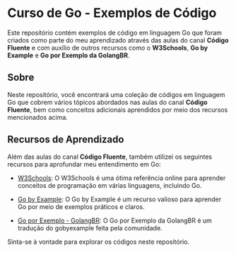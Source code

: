 # Curso de Go - Exemplos de Código

Este repositório contém exemplos de código em linguagem Go que foram criados como parte do meu aprendizado através das aulas do canal **Código Fluente** e com auxílio de outros recursos como o **W3Schools**, **Go by Example** e **Go por Exemplo da GolangBR**.

## Sobre

Neste repositório, você encontrará uma coleção de códigos em linguagem Go que cobrem vários tópicos abordados nas aulas do canal **Código Fluente**, bem como conceitos adicionais aprendidos por meio dos recursos mencionados acima.

## Recursos de Aprendizado

Além das aulas do canal **Código Fluente**, também utilizei os seguintes recursos para aprofundar meu entendimento em Go:

- [W3Schools](https://www.w3schools.com/go/): O W3Schools é uma ótima referência online para aprender conceitos de programação em várias linguagens, incluindo Go.

- [Go by Example](https://gobyexample.com/): O Go by Example é um recurso valioso para aprender Go por meio de exemplos práticos e claros.

- [Go por Exemplo - GolangBR](https://gobyexample.golangbr.org/): O Go por Exemplo da GolangBR é um tradução do gobyexample feita pela comunidade.

Sinta-se à vontade para explorar os códigos neste repositório.
